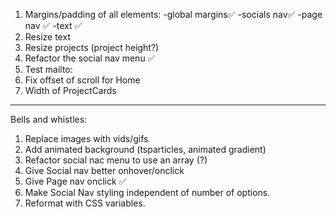 1. Margins/padding of all elements:
   -global margins✅
   -socials nav✅
   -page nav ✅
   -text ✅
2. Resize text
3. Resize projects (project height?)
4. Refactor the social nav menu ✅
5. Test mailto:
6. Fix offset of scroll for Home
7. Width of ProjectCards

---

Bells and whistles:

1. Replace images with vids/gifs
2. Add animated background (tsparticles, animated gradient)
3. Refactor social nac menu to use an array (?)
4. Give Social nav better onhover/onclick
5. Give Page nav onclick ✅
6. Make Social Nav styling independent of number of options.
7. Reformat with CSS variables.
